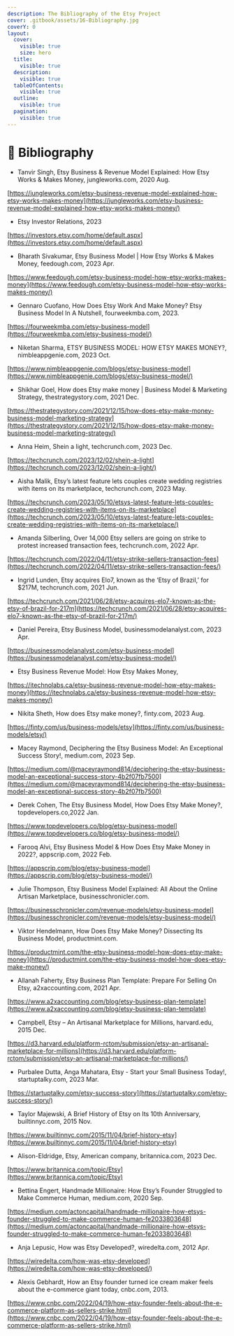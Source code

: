 ```yaml
---
description: The Bibliography of the Etsy Project
cover: .gitbook/assets/16-Bibliography.jpg
coverY: 0
layout:
  cover:
    visible: true
    size: hero
  title:
    visible: true
  description:
    visible: true
  tableOfContents:
    visible: true
  outline:
    visible: true
  pagination:
    visible: true
---
```


# 📙 Bibliography

* Tanvir Singh, Etsy Business & Revenue Model Explained: How Etsy Works & Makes Money, jungleworks.com, 2020 Aug.

[https://jungleworks.com/etsy-business-revenue-model-explained-how-etsy-works-makes-money](https://jungleworks.com/etsy-business-revenue-model-explained-how-etsy-works-makes-money/)

* Etsy Investor Relations, 2023

[https://investors.etsy.com/home/default.aspx](https://investors.etsy.com/home/default.aspx)

* &#x20;Bharath Sivakumar, Etsy Business Model | How Etsy Works & Makes Money, feedough.com, 2023 Apr.

[https://www.feedough.com/etsy-business-model-how-etsy-works-makes-money](https://www.feedough.com/etsy-business-model-how-etsy-works-makes-money/)

* Gennaro Cuofano, How Does Etsy Work And Make Money? Etsy Business Model In A Nutshell, fourweekmba.com, 2023.

[https://fourweekmba.com/etsy-business-model](https://fourweekmba.com/etsy-business-model/)

* Niketan Sharma, ETSY BUSINESS MODEL: HOW ETSY MAKES MONEY?, nimbleappgenie.com, 2023 Oct.

[https://www.nimbleappgenie.com/blogs/etsy-business-model](https://www.nimbleappgenie.com/blogs/etsy-business-model/)

* Shikhar Goel, How does Etsy make money | Business Model & Marketing Strategy, thestrategystory.com, 2021 Dec.

[https://thestrategystory.com/2021/12/15/how-does-etsy-make-money-business-model-marketing-strategy](https://thestrategystory.com/2021/12/15/how-does-etsy-make-money-business-model-marketing-strategy/)

* Anna Heim, Shein a light, techcrunch.com, 2023 Dec.

[https://techcrunch.com/2023/12/02/shein-a-light](https://techcrunch.com/2023/12/02/shein-a-light/)

* Aisha Malik, Etsy’s latest feature lets couples create wedding registries with items on its marketplace, techcrunch.com, 2023 May.

[https://techcrunch.com/2023/05/10/etsys-latest-feature-lets-couples-create-wedding-registries-with-items-on-its-marketplace](https://techcrunch.com/2023/05/10/etsys-latest-feature-lets-couples-create-wedding-registries-with-items-on-its-marketplace/)

* Amanda Silberling, Over 14,000 Etsy sellers are going on strike to protest increased transaction fees, techcrunch.com, 2022 Apr.

[https://techcrunch.com/2022/04/11/etsy-strike-sellers-transaction-fees](https://techcrunch.com/2022/04/11/etsy-strike-sellers-transaction-fees/)

* Ingrid Lunden, Etsy acquires Elo7, known as the ‘Etsy of Brazil,’ for $217M, techcrunch.com, 2021 Jun.

[https://techcrunch.com/2021/06/28/etsy-acquires-elo7-known-as-the-etsy-of-brazil-for-217m](https://techcrunch.com/2021/06/28/etsy-acquires-elo7-known-as-the-etsy-of-brazil-for-217m/)

* Daniel Pereira, Etsy Business Model, businessmodelanalyst.com, 2023 Apr.

[https://businessmodelanalyst.com/etsy-business-model](https://businessmodelanalyst.com/etsy-business-model/)

* Etsy Business Revenue Model: How Etsy Makes Money,&#x20;

[https://itechnolabs.ca/etsy-business-revenue-model-how-etsy-makes-money](https://itechnolabs.ca/etsy-business-revenue-model-how-etsy-makes-money/)

* Nikita Sheth, How does Etsy make money?, finty.com, 2023 Aug.

[https://finty.com/us/business-models/etsy](https://finty.com/us/business-models/etsy/)

* Macey Raymond, Deciphering the Etsy Business Model: An Exceptional Success Story!, medium.com, 2023 Sep.

[https://medium.com/@maceyraymond814/deciphering-the-etsy-business-model-an-exceptional-success-story-4b2f07fb7500](https://medium.com/@maceyraymond814/deciphering-the-etsy-business-model-an-exceptional-success-story-4b2f07fb7500)

* [ ](https://www.topdevelopers.co/blog/author/derek-cohen/)Derek Cohen, The Etsy Business Model, How Does Etsy Make Money?, topdevelopers.co,2022 Jan.

[https://www.topdevelopers.co/blog/etsy-business-model](https://www.topdevelopers.co/blog/etsy-business-model/)

* Farooq Alvi, Etsy Business Model & How Does Etsy Make Money in 2022?, appscrip.com, 2022 Feb.

[https://appscrip.com/blog/etsy-business-model](https://appscrip.com/blog/etsy-business-model/)

* Julie Thompson, Etsy Business Model Explained: All About the Online Artisan Marketplace, businesschronicler.com.

[https://businesschronicler.com/revenue-models/etsy-business-model](https://businesschronicler.com/revenue-models/etsy-business-model/)

* Viktor Hendelmann, How Does Etsy Make Money? Dissecting Its Business Model, productmint.com.

[https://productmint.com/the-etsy-business-model-how-does-etsy-make-money](https://productmint.com/the-etsy-business-model-how-does-etsy-make-money/)

* Allanah Faherty, Etsy Business Plan Template: Prepare For Selling On Etsy, a2xaccounting.com, 2021 Apr.

[https://www.a2xaccounting.com/blog/etsy-business-plan-template](https://www.a2xaccounting.com/blog/etsy-business-plan-template)

* Campbell, Etsy – An Artisanal Marketplace for Millions, harvard.edu, 2015 Dec.

[https://d3.harvard.edu/platform-rctom/submission/etsy-an-artisanal-marketplace-for-millions](https://d3.harvard.edu/platform-rctom/submission/etsy-an-artisanal-marketplace-for-millions/)

* Purbalee Dutta, Anga Mahatara, Etsy - Start your Small Business Today!, startuptalky.com, 2023 Mar.

[https://startuptalky.com/etsy-success-story](https://startuptalky.com/etsy-success-story/)

* Taylor Majewski, A Brief History of Etsy on Its 10th Anniversary, builtinnyc.com, 2015 Nov.

[https://www.builtinnyc.com/2015/11/04/brief-history-etsy](https://www.builtinnyc.com/2015/11/04/brief-history-etsy)

* Alison-Eldridge, Etsy, American company, britannica.com, 2023 Dec.

[https://www.britannica.com/topic/Etsy](https://www.britannica.com/topic/Etsy)

* Bettina Engert, Handmade Millionaire: How Etsy’s Founder Struggled to Make Commerce Human, medium.com, 2020 Sep.

[https://medium.com/actoncapital/handmade-millionaire-how-etsys-founder-struggled-to-make-commerce-human-fe2033803648](https://medium.com/actoncapital/handmade-millionaire-how-etsys-founder-struggled-to-make-commerce-human-fe2033803648)

* Anja Lepusic, How was Etsy Developed?, wiredelta.com, 2012 Apr.

[https://wiredelta.com/how-was-etsy-developed](https://wiredelta.com/how-was-etsy-developed/)

* Alexis Gebhardt, How an Etsy founder turned ice cream maker feels about the e-commerce giant today, cnbc.com, 2013.

[https://www.cnbc.com/2022/04/19/how-etsy-founder-feels-about-the-e-commerce-platform-as-sellers-strike.html](https://www.cnbc.com/2022/04/19/how-etsy-founder-feels-about-the-e-commerce-platform-as-sellers-strike.html)

